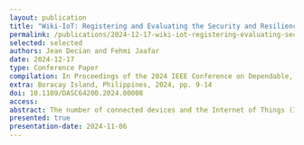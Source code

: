 ```yaml
---
layout: publication
title: "Wiki-IoT: Registering and Evaluating the Security and Resilience of Internet of Things and Connected Devices Using a Collaborative Platform"
permalink: /publications/2024-12-17-wiki-iot-registering-evaluating-security-resilience-internet-things-connected-devices-using-collaborative-platform
selected: selected
authors: Jean Decian and Fehmi Jaafar
date: 2024-12-17
type: Conference Paper
compilation: In Proceedings of the 2024 IEEE Conference on Dependable, Autonomic and Secure Computing (DASC)
extra: Boracay Island, Philippines, 2024, pp. 9-14
doi: 10.1109/DASC64200.2024.00008
access:
abstract: The number of connected devices and the Internet of Things (IoT) continues growing significantly, with global spending expected to exceed $1 trillion by 2026. Despite this growth, IoT and connected devices face security challenges, as millions of devices are reportedly involved in botnets. IoT and connected devices are more vulnerable to medium- and high-severity attacks since more than 91.5% of the IoT’s traffic is unencrypted. Governments have planned or initiated national registries of certified devices and labeling programs to address these challenges. As those registries and labels remain national, multiple governments have started signing mutual recognition between their programs, adding complexity. This motivated us to create a unified and collaborative labeling registry and a rating system that uses 12 criteria to classify IoT devices. Through multiple experiments, 52 users submitted 252 device classifications. Our proposed tool is helping us identify the criteria that define IoT and connected devices’ security.
presented: true
presentation-date: 2024-11-06
---
```

